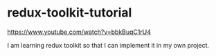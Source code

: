 # redux-toolkit-tutorial 
https://www.youtube.com/watch?v=bbkBuqC1rU4

I am learning redux toolkit so that I can implement it in my own project. 
